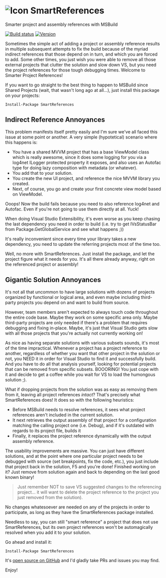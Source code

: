 ![Icon](https://raw.github.com/kzu/SmartReferences/master/icon/32.png) SmartReferences
===============

Smarter project and assembly references with MSBuild

[![Build status](https://img.shields.io/appveyor/ci/kzu/SmartReferences.svg)](https://ci.appveyor.com/project/kzu/SmartReferences)
[![Version](https://img.shields.io/nuget/v/SmartReferences.svg)](https://www.nuget.org/packages/SmartReferences)

Sometimes the simple act of adding a project or assembly reference results in multiple subsequent attempts to fix the build because of the myriad indirect references that those depend on in turn, and which you are forced to add. Some other times, you just wish you were able to remove all those external projects that clutter the solution and slow down VS, but you need the project references for those tough debugging times. Welcome to Smarter Project References!

If you want to go straight to the best thing to happen to MSBuild since Shared Projects (wait, that wasn't long ago at all...), just install this package on your projects:

```
Install-Package SmartReferences
```

## Indirect Reference Annoyances

This problem manifests itself pretty easily and I'm sure we've all faced this issue at some point or another. A very simple (hypotetical) scenario where this happens is: 

- You have a shared MVVM project that has a base ViewModel class which is really awesome, since it does some logging for you via a log4net ILogger protected property it exposes, and also uses an Autofac type for doing lazy composition with metadata (or whatever). 
- You add that to your solution.
- You create the new UI project, and reference the nice MVVM library you created. 
- Next, of course, you go and create your first concrete view model based on ViewModel. 

Ooops! Now the build fails because you need to also reference log4net and Autofac. Even if you're not going to use them directly at all. Yuck!

When doing Visual Studio Extensibility, it's even worse as you keep chasing the last dependency you need in order to build (i.e. try to get IVsStatusBar from Package.GetGlobalService and see what happens ;))

It's really inconvenient since every time your library takes a new dependency, you need to update the referring projects most of the time too.

Well, no more with SmartReferences. Just install the package, and let the project figure what it needs for you. It's all there already anyway, right on the referenced project or assembly!

## Gigantic Solution Annoyances

It's not all that uncommon to have large solutions with dozens of projects organized by functional or logical area, and even maybe including third-party projects you depend on and want to build from source.

However, team members aren't expected to always touch code throughout the entire code base. Maybe they work on some specific area only. Maybe third-party projects are only needed if there's a problem that requires debugging and fixing in-place. Maybe, it's just that Visual Studio gets slow with all those projects that you're actually not currently working on!

As nice as having separate solutions with various subsets sounds, it's most of the time impractical. Whenever a project has a project reference to another, regardless of whether you want that other project in the solution or not, you NEED it in order for Visual Studio to find it and successfully build. And you have to do all that analysis yourself, looking for potential projects that can be removed from specific subsets. BOOORING! You just cope with it and decide to get a coffee while you wait for VS to load the humongous solution ;).

What if dropping projects from the solution was as easy as removing them from it, leaving all project references *intact*? That's precisely what SmartReferences does! It does so with the following heuristics:

- Before MSBuild needs to resolve references, it sees what project references aren't included in the current solution.
- It next retrieves the output assembly of that project for a configuration matching the calling project one (i.e. Debug), and if it's outdated with regards to its project file, builds it
- Finally, it replaces the project reference dynamically with the output assembly reference.

The usability improvements are massive. You can just have different solutions, and at the point where one particular project needs to be debugged with source (set breakpoints, fix the code, etc.), you just include that project back in the solution, F5 and you're done! Finished working on it? Just remove from solution again and back to depending on the last good known binary!

> Just remember NOT to save VS suggested changes to the referencing project... it will want to delete the project reference to the project you just removed from the solution).

No changes whatesoever are needed on any of the projects in order to participate, as long as they have the SmartReferences package installed.

Needless to say, you can still "smart reference" a project that does not use SmartReferences, but its own project references won't be automagically resolved when you add it to your solution.


Go ahead and install it:

```
Install-Package SmartReferences
```

It's [open source on GitHub](https://github.com/kzu/SmartReferences) and I'd gladly take PRs and issues you may find. 

Enjoy!
